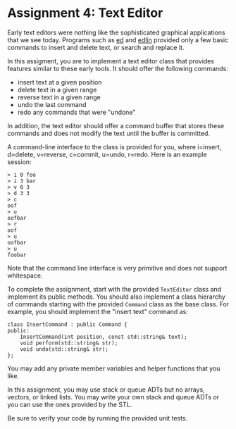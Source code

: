 # Assignment 4: Text Editor

Early text editors were nothing like the sophisticated graphical applications that we see today. Programs such as [ed](https://en.wikipedia.org/wiki/Ed_(text_editor)) and [edlin](https://en.wikipedia.org/wiki/Edlin) provided only a few basic commands to insert and delete text, or search and replace it.

In this assigment, you are to implement a text editor class that provides features similar to these early tools. It should offer the following commands:

* insert text at a given position
* delete text in a given range
* reverse text in a given range
* undo the last command
* redo any commands that were "undone"

In addition, the text editor should offer a command buffer that stores these commands and does not modify the text until the buffer is committed.

A command-line interface to the class is provided for you, where i=insert, d=delete, v=reverse, c=commit, u=undo, r=redo. Here is an example session:

    > i 0 foo
    > i 3 bar
    > v 0 3
    > d 3 3
    > c
    oof
    > u
    oofbar
    > r
    oof
    > u
    oofbar
    > u
    foobar

Note that the command line interface is very primitive and does not support whitespace.

To complete the assignment, start with the provided `TextEditor` class and implement its public methods. You should also implement a class hierarchy of commands starting with the provided `Command` class as the base class. For example, you should implement the "insert text" command as:

    class InsertCommand : public Command {
    public:
        InsertCommand(int position, const std::string& text);
        void perform(std::string& str);
        void undo(std::string& str);
    };

You may add any private member variables and helper functions that you like.

In this assignment, you may use stack or queue ADTs but no arrays, vectors, or linked lists. You may write your own stack and queue ADTs or you can use the ones provided by the STL.

Be sure to verify your code by running the provided unit tests.
